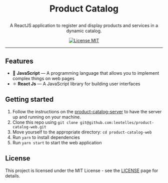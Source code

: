 <h1 align="center">

Product Catalog

</h1>

<p align="center">A ReactJS application to register and display products and services in a dynamic catalog.</p>

<p align="center">
  <a href="https://opensource.org/licenses/MIT">
    <img src="https://img.shields.io/badge/License-MIT-blue.svg" alt="License MIT">
  </a>
</p>

<hr />

## Features

- 📄 **JavaScript** — A programming language that allows you to implement complex things on web pages
- ⚛️ **React Js** — A JavaScript library for building user interfaces

## Getting started

1. Follow the instructions on the [product-catalog-server](https://github.com/leotelles/product-catalog-server) to have the server up and running on your machine.
2. Clone this repo using `git clone git@github.com:leotelles/product-catalog-web.git`
3. Move yourself to the appropriate directory: `cd product-catalog-web`<br />
4. Run `yarn` to install dependencies<br />
5. Run `yarn start` to start the web application

## License

This project is licensed under the MIT License - see the [LICENSE](https://opensource.org/licenses/MIT) page for details.
